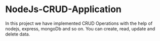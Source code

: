 # NodeJs-CRUD-Application
In this project we have implemented CRUD Operations with the help of nodejs, express, mongoDb and so on.
You can create, read, update and delete data.
